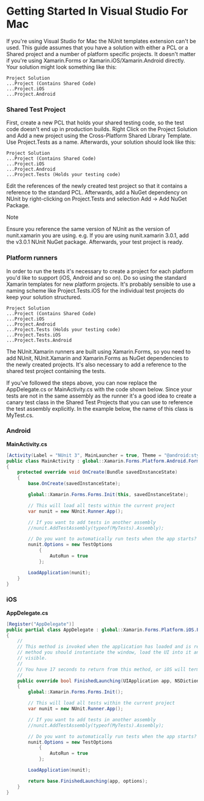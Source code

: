 # Getting Started In Visual Studio For Mac


If you're using Visual Studio for Mac the NUnit templates extension can't be used. This guide assumes that you have a solution with either a PCL or a Shared project and a number of platform specific projects. It doesn't matter if you're using Xamarin.Forms or Xamarin.iOS/Xamarin.Android directly. Your solution might look something like this:

```
Project Solution
...Project (Contains Shared Code)
...Project.iOS
...Project.Android
```

### Shared Test Project

First, create a new PCL that holds your shared testing code, so the test code doesn't end up in production builds. Right Click on the Project Solution and Add a new project using the Cross-Platform Shared Library Template. Use Project.Tests as a name. Afterwards, your solution should look like this:

```
Project Solution
...Project (Contains Shared Code)
...Project.iOS
...Project.Android
...Project.Tests (Holds your testing code)
```

Edit the references of the newly created test project so that it contains a reference to the standard PCL. Afterwards, add a NuGet dependency on NUnit by right-clicking on Project.Tests and selection Add -> Add NuGet Package. 

> [!NOTE]
> Ensure you reference the same version of NUnit as the version of nunit.xamarin you are using. e.g. If you are using nunit.xamarin 3.0.1, add the v3.0.1 NUnit NuGet package. Afterwards, your test project is ready.

### Platform runners

In order to run the tests it's necessary to create a project for each platform you'd like to support (iOS, Android and so on). Do so using the standard Xamarin templates for new platform projects. It's probably sensible to use a naming scheme like Project.Tests.iOS for the individual test projects do keep your solution structured.

```
Project Solution
...Project (Contains Shared Code)
...Project.iOS
...Project.Android
...Project.Tests (Holds your testing code)
...Project.Tests.iOS
...Project.Tests.Android
```

The NUnit.Xamarin runners are built using Xamarin.Forms, so you need to add NUnit, NUnit.Xamarin and Xamarin.Forms as NuGet dependencies to the newly created projects. It's also necessary to add a reference to the shared test project containing the tests.

If you've followed the steps above, you can now replace the AppDelegate.cs or MainActivity.cs with the code shown below. Since your tests are not in the same assembly as the runner it's a good idea to create a canary test class in the Shared Test Projects that you can use to reference the test assembly explicitly. In the example below, the name of this class is MyTest.cs.

### Android

**MainActivity.cs**

```csharp
[Activity(Label = "NUnit 3", MainLauncher = true, Theme = "@android:style/Theme.Holo.Light", ConfigurationChanges = ConfigChanges.ScreenSize | ConfigChanges.Orientation)]
public class MainActivity : global::Xamarin.Forms.Platform.Android.FormsApplicationActivity
{
    protected override void OnCreate(Bundle savedInstanceState)
    {
        base.OnCreate(savedInstanceState);

        global::Xamarin.Forms.Forms.Init(this, savedInstanceState);

        // This will load all tests within the current project
        var nunit = new NUnit.Runner.App();

        // If you want to add tests in another assembly
        //nunit.AddTestAssembly(typeof(MyTests).Assembly);

        // Do you want to automatically run tests when the app starts?
        nunit.Options = new TestOptions
            {
                AutoRun = true
            };

        LoadApplication(nunit);
    }
}
```
### iOS

**AppDelegate.cs**

```csharp
[Register("AppDelegate")]
public partial class AppDelegate : global::Xamarin.Forms.Platform.iOS.FormsApplicationDelegate
{
    //
    // This method is invoked when the application has loaded and is ready to run. In this
    // method you should instantiate the window, load the UI into it and then make the window
    // visible.
    //
    // You have 17 seconds to return from this method, or iOS will terminate your application.
    //
    public override bool FinishedLaunching(UIApplication app, NSDictionary options)
    {
        global::Xamarin.Forms.Forms.Init();

        // This will load all tests within the current project
        var nunit = new NUnit.Runner.App();

        // If you want to add tests in another assembly
        //nunit.AddTestAssembly(typeof(MyTests).Assembly);

        // Do you want to automatically run tests when the app starts?
        nunit.Options = new TestOptions
            {
                AutoRun = true
            };

        LoadApplication(nunit);

        return base.FinishedLaunching(app, options);
    }
}
```
